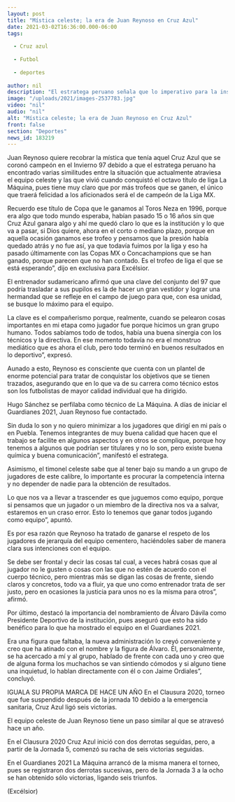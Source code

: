 ```yaml
---
layout: post
title: "Mística celeste; la era de Juan Reynoso en Cruz Azul"
date: 2021-03-02T16:36:00.000-06:00
tags:
  
  - Cruz azul
  
  - Futbol
  
  - deportes
  
author: nil
description: "El estratega peruano señala que lo imperativo para la institución cementera, en el corto, o mediano plazo, no es otra cosa que el título de la Liga MX, pues es el que la afición espera con ansias"
image: "/uploads/2021/images-2537783.jpg"
video: "nil"
audio: "nil"
alt: "Mística celeste; la era de Juan Reynoso en Cruz Azul"
front: false
section: "Deportes"
news_id: 183219
---
```


Juan Reynoso quiere recobrar la mística que tenía aquel Cruz Azul que se coronó campeón en el Invierno 97 debido a que el estratega peruano ha encontrado varias similitudes entre la situación que actualmente atraviesa el equipo celeste y las que vivió cuando conquistó el octavo título de liga La Máquina, pues tiene muy claro que por más trofeos que se ganen, el único que traerá felicidad a los aficionados será el de campeón de la Liga MX.

Recuerdo ese título de Copa que le ganamos al Toros Neza en 1996, porque era algo que todo mundo esperaba, habían pasado 15 o 16 años sin que Cruz Azul ganara algo y ahí me quedó claro lo que es la institución y lo que va a pasar, si Dios quiere, ahora en el corto o mediano plazo, porque en aquella ocasión ganamos ese trofeo y pensamos que la presión había quedado atrás y no fue así, ya que todavía fuimos por la liga y eso ha pasado últimamente con las Copas MX o Concachampions que se han ganado, porque parecen que no han contado. Es el trofeo de liga el que se está esperando”, dijo en exclusiva para Excélsior.

El entrenador sudamericano afirmó que una clave del conjunto del 97 que podría trasladar a sus pupilos es la de hacer un gran vestidor y lograr una hermandad que se refleje en el campo de juego para que, con esa unidad, se busque lo máximo para el equipo.

La clave es el compañerismo porque, realmente, cuando se pelearon cosas importantes en mi etapa como jugador fue porque hicimos un gran grupo humano. Todos sabíamos todo de todos, había una buena sinergia con los técnicos y la directiva. En ese momento todavía no era el monstruo mediático que es ahora el club, pero todo terminó en buenos resultados en lo deportivo”, expresó.

Aunado a esto, Reynoso es consciente que cuenta con un plantel de enorme potencial para tratar de conquistar los objetivos que se tienen trazados, asegurando que en lo que va de su carrera como técnico estos son los futbolistas de mayor calidad individual que ha dirigido.

Hugo Sánchez se perfilaba como técnico de La Máquina. A días de iniciar el Guardianes 2021, Juan Reynoso fue contactado.

Sin duda lo son y no quiero minimizar a los jugadores que dirigí en mi país o en Puebla. Tenemos integrantes de muy buena calidad que hacen que el trabajo se facilite en algunos aspectos y en otros se complique, porque hoy tenemos a algunos que podrían ser titulares y no lo son, pero existe buena química y buena comunicación”, manifestó el estratega.

Asimismo, el timonel celeste sabe que al tener bajo su mando a un grupo de jugadores de este calibre, lo importante es procurar la competencia interna y no depender de nadie para la obtención de resultados.

Lo que nos va a llevar a trascender es que juguemos como equipo, porque si pensamos que un jugador o un miembro de la directiva nos va a salvar, estaremos en un craso error. Esto lo tenemos que ganar todos jugando como equipo”, apuntó.

Es por esa razón que Reynoso ha tratado de ganarse el respeto de los jugadores de jerarquía del equipo cementero, haciéndoles saber de manera clara sus intenciones con el equipo.

Se debe ser frontal y decir las cosas tal cual, a veces habrá cosas que al jugador no le gusten o cosas con las que no estén de acuerdo con el cuerpo técnico, pero mientras más se digan las cosas de frente, siendo claros y concretos, todo va a fluir, ya que uno como entrenador trata de ser justo, pero en ocasiones la justicia para unos no es la misma para otros”, afirmó.

Por último, destacó la importancia del nombramiento de Álvaro Dávila como Presidente Deportivo de la institución, pues aseguró que esto ha sido benéfico para lo que ha mostrado el equipo en el Guardianes 2021.

Era una figura que faltaba, la nueva administración lo creyó conveniente y creo que ha atinado con el nombre y la figura de Álvaro. Él, personalmente, se ha acercado a mí y al grupo, hablado de frente con cada uno y creo que de alguna forma los muchachos se van sintiendo cómodos y si alguno tiene una inquietud, lo hablan directamente con él o con Jaime Ordiales”, concluyó.

 

IGUALA SU PROPIA MARCA DE HACE UN AÑO
En el Clausura 2020, torneo que fue suspendido después de la jornada 10 debido a la emergencia sanitaria, Cruz Azul ligó seis victorias.

El equipo celeste de Juan Reynoso tiene un paso similar al que se atravesó hace un año.

En el Clausura 2020 Cruz Azul inició con dos derrotas seguidas, pero, a partir de la Jornada 5, comenzó su racha de seis victorias seguidas.

En el Guardianes 2021 La Máquina arrancó de la misma manera el torneo, pues se registraron dos derrotas sucesivas, pero de la Jornada 3 a la ocho se han obtenido sólo victorias, ligando seis triunfos.

(Excélsior)